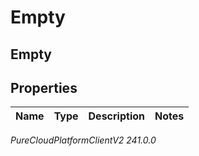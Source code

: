 # Empty

## Empty

## Properties

|Name | Type | Description | Notes|
|------------ | ------------- | ------------- | -------------|



_PureCloudPlatformClientV2 241.0.0_
